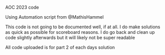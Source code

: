 AOC 2023 code

Using Automation script from @MathisHammel

This code is not going to be documented well, if at all. I do make solutions as quick as possible for scoreboard reasons. I do go back and clean up code slightly afterwards but it will likely not be super readable


All code uploaded is for part 2 of each days solution
